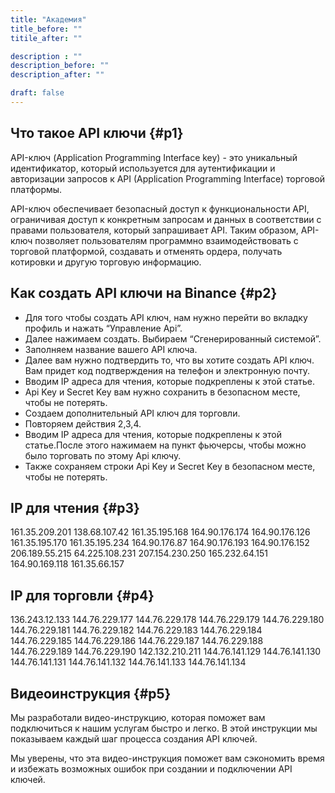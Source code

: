 ```yaml
---
title: "Академия"
title_before: ""
titile_after: ""

description : ""
description_before: ""
description_after: ""

draft: false
---
```


## Что такое API ключи {#p1}
API-ключ (Application Programming Interface key) - это уникальный идентификатор, который используется для аутентификации и авторизации запросов к API (Application Programming Interface) торговой платформы.

API-ключ обеспечивает безопасный доступ к функциональности API, ограничивая доступ к конкретным запросам и данных в соответствии с правами пользователя, который запрашивает API. Таким образом, API-ключ позволяет пользователям программно взаимодействовать с торговой платформой, создавать и отменять ордера, получать котировки и другую торговую информацию.

## Как создать API ключи на Binance {#p2}

- Для того чтобы создать API ключ, нам нужно перейти во вкладку профиль и нажать “Управление Api”.
- Далее нажимаем создать. Выбираем “Сгенерированный системой”.
- Заполняем название вашего API ключа.
- Далее вам нужно подтвердить то, что вы хотите создать API ключ. Вам придет код подтверждения на телефон и  электронную почту.
- Вводим  IP адреса для чтения, которые подкреплены к этой статье.
- Api Key и Secret Key вам нужно сохранить в безопасном месте, чтобы не потерять.
- Создаем дополнительный API ключ для торговли.
- Повторяем действия 2,3,4.
- Вводим IP адреса для чтения, которые подкреплены к этой статье.После этого нажимаем на пункт фьючерсы, чтобы можно было торговать по этому Api ключу.
- Также сохраняем строки Api Key и Secret Key в безопасном месте, чтобы не потерять.

## IP для чтения {#p3}

161.35.209.201 138.68.107.42 161.35.195.168 164.90.176.174 164.90.176.126 161.35.195.170 161.35.195.234 164.90.176.87 164.90.176.193 164.90.176.152 206.189.55.215 64.225.108.231 207.154.230.250 165.232.64.151 164.90.169.118 161.35.66.157

## IP для торговли {#p4}

136.243.12.133 144.76.229.177 144.76.229.178 144.76.229.179 144.76.229.180 144.76.229.181 144.76.229.182 144.76.229.183 144.76.229.184 144.76.229.185 144.76.229.186 144.76.229.187 144.76.229.188 144.76.229.189 144.76.229.190 142.132.210.211 144.76.141.129 144.76.141.130 144.76.141.131 144.76.141.132 144.76.141.133 144.76.141.134

## Видеоинструкция {#p5}

Мы разработали видео-инструкцию, которая поможет вам подключиться к нашим услугам быстро и легко. В этой инструкции мы показываем каждый шаг процесса создания API ключей.

Мы уверены, что эта видео-инструкция поможет вам сэкономить время и избежать возможных ошибок при создании и подключении API ключей. 



